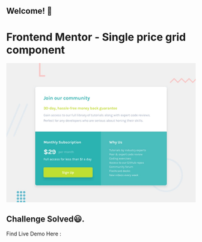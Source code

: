 ## Welcome! 👋

# Frontend Mentor - Single price grid component

![Design preview for the Single price grid component coding challenge](./design/desktop-preview.jpg)

## Challenge Solved😃.

Find Live Demo Here :
